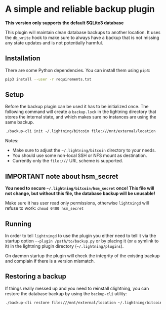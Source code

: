 # A simple and reliable backup plugin

**This version only supports the default SQLite3 database**

This plugin will maintain clean database backups to another location. It uses
the `db_write` hook to make sure to always have a backup that is not missing any
state updates and is not potentially harmful.


## Installation

There are some Python dependencies. You can install them using `pip3`:

```bash
pip3 install --user -r requirements.txt
```


## Setup

Before the backup plugin can be used it has to be initialized once. The following
command will create a `backup.lock` in the lightning directory that stores the
internal state, and which makes sure no instances are using the same backup.

```bash
./backup-cli init ~/.lightning/bitcoin file:///mnt/external/location
```

Notes:
 - Make sure to adjust the `~/.lightning/bitcoin` directory to your needs.
 - You should use some non-local SSH or NFS mount as destination.
 - Currently only the `file:///` URL scheme is supported.

## IMPORTANT note about hsm_secret

**You need to secure `~/.lightning/bitcoin/hsm_secret` once! This
file will not change, but without this file, the database backup will be
unusable!**

Make sure it has user read only permissions, otherwise `lightningd` will refuse
to work: `chmod 0400 hsm_secret`


## Running

In order to tell `lightningd` to use the plugin you either need to tell it
via the startup option `--plugin /path/to/backup.py` or by placing it (or a
symlink to it) in the lightning plugin directory (`~/.lightning/plugins`).

On daemon startup the plugin will check the integrity of the existing backup
and complain if there is a version mismatch.


## Restoring a backup

If things really messed up and you need to reinstall clightning, you can
restore the database backup by using the `backup-cli` utility:

```bash
./backup-cli restore file:///mnt/external/location ~/.lightning/bitcoin/lightningd.sqlite3
```
